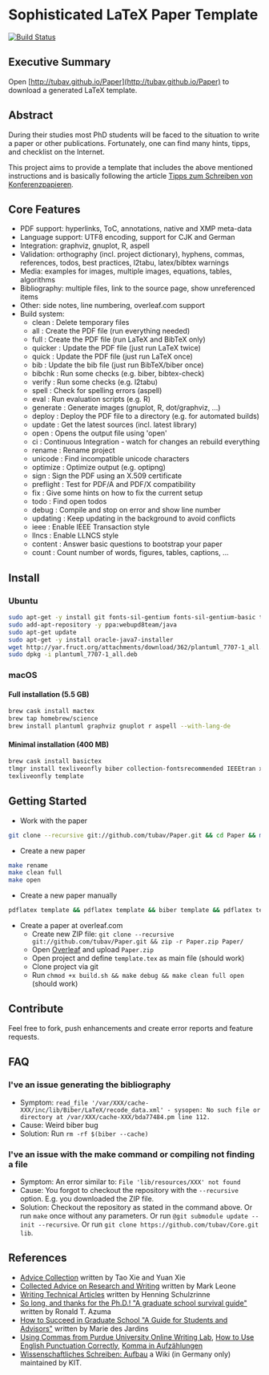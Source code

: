 # Sophisticated LaTeX Paper Template

[![Build Status](https://travis-ci.org/tubav/Paper.svg?branch=master)](https://travis-ci.org/tubav/Paper)

## Executive Summary

Open [http://tubav.github.io/Paper](http://tubav.github.io/Paper) to download a generated LaTeX template.

## Abstract

During their studies most PhD students will be faced to the situation to
write a paper or other publications. Fortunately, one can find many hints,
tipps, and checklist on the Internet.

This project aims to provide a template that includes the above mentioned
instructions and is basically following the article [Tipps zum Schreiben von Konferenzpapieren](http://sdqweb.ipd.kit.edu/wiki/Tipps_zum_Schreiben_von_Konferenzpapieren).

## Core Features

* PDF support: hyperlinks, ToC, annotations, native and XMP meta-data
* Language support: UTF8 encoding, support for CJK and German
* Integration: graphviz, gnuplot, R, aspell
* Validation: orthography (incl. project dictionary), hyphens, commas, references, todos, best practices, l2tabu, latex/bibtex warnings
* Media: examples for images, multiple images, equations, tables, algorithms
* Bibliography: multiple files, link to the source page, show unreferenced items
* Other: side notes, line numbering, overleaf.com support
* Build system:
  * clean     : Delete temporary files
  * all       : Create the PDF file (run everything needed)
  * full      : Create the PDF file (run LaTeX and BibTeX only)
  * quicker   : Update the PDF file (just run LaTeX twice)
  * quick     : Update the PDF file (just run LaTeX once)
  * bib       : Update the bib file (just run BibTeX/biber once)
  * bibchk    : Run some checks (e.g. biber, bibtex-check)
  * verify    : Run some checks (e.g. l2tabu)
  * spell     : Check for spelling errors (aspell)
  * eval      : Run evaluation scripts (e.g. R)
  * generate  : Generate images (gnuplot, R, dot/graphviz, ...)
  * deploy    : Deploy the PDF file to a directory (e.g. for automated builds)
  * update    : Get the latest sources (incl. latest library)
  * open      : Opens the output file using 'open'
  * ci        : Continuous Integration - watch for changes an rebuild everything
  * rename    : Rename project
  * unicode   : Find incompatible unicode characters
  * optimize  : Optimize output (e.g. optipng)
  * sign      : Sign the PDF using an X.509 certificate
  * preflight : Test for PDF/A and PDF/X compatibility
  * fix       : Give some hints on how to fix the current setup
  * todo      : Find open todos
  * debug     : Compile and stop on error and show line number
  * updating  : Keep updating in the background to avoid conflicts
  * ieee      : Enable IEEE Transaction style
  * llncs     : Enable LLNCS style
  * content   : Answer basic questions to bootstrap your paper
  * count     : Count number of words, figures, tables, captions, ...

## Install

### Ubuntu

```bash
sudo apt-get -y install git fonts-sil-gentium fonts-sil-gentium-basic texlive-fonts-extra fonts-inconsolata texlive-xetex texlive-latex-recommended texlive-latex-extra texlive-humanities texlive-science cm-super aspell gnuplot r-base graphviz
sudo add-apt-repository -y ppa:webupd8team/java
sudo apt-get update
sudo apt-get -y install oracle-java7-installer
wget http://yar.fruct.org/attachments/download/362/plantuml_7707-1_all.deb
sudo dpkg -i plantuml_7707-1_all.deb
```

### macOS

#### Full installation (5.5 GB)

```bash
brew cask install mactex
brew tap homebrew/science
brew install plantuml graphviz gnuplot r aspell --with-lang-de
```

#### Minimal installation (400 MB)

```bash
brew cask install basictex
tlmgr install texliveonfly biber collection-fontsrecommended IEEEtran xindy
texliveonfly template
```

## Getting Started

* Work with the paper

```bash
git clone --recursive git://github.com/tubav/Paper.git && cd Paper && make
```

* Create a new paper

```bash
make rename
make clean full
make open
```

* Create a new paper manually

```bash
pdflatex template && pdflatex template && biber template && pdflatex template && pdflatex template
```

* Create a paper at overleaf.com
  * Create new ZIP file: ```git clone --recursive git://github.com/tubav/Paper.git && zip -r Paper.zip Paper/```
  * Open [Overleaf](https://www.overleaf.com/dash) and upload ```Paper.zip```
  * Open project and define ```template.tex``` as main file (should work)
  * Clone project via git
  * Run ```chmod +x build.sh && make debug && make clean full open```  (should work)

## Contribute

Feel free to fork, push enhancements and create error reports and feature requests.

## FAQ

### I've an issue generating the bibliography

* Symptom: ```read_file '/var/XXX/cache-XXX/inc/lib/Biber/LaTeX/recode_data.xml' - sysopen: No such file or directory at /var/XXX/cache-XXX/bda77484.pm line 112.```
* Cause: Weird biber bug
* Solution: Run ```rm -rf $(biber --cache)```

### I've an issue with the make command or compiling not finding a file

* Symptom: An error similar to: ```File 'lib/resources/XXX' not found```
* Cause: You forgot to checkout the repository with the ```--recursive``` option. E.g. you downloaded the ZIP file.
* Solution:
 Checkout the repository as stated in the command above.
 Or run ```make``` once without any parameters.
 Or run ```@git submodule update --init --recursive```.
 Or run ```git clone https://github.com/tubav/Core.git lib```.

## References

* [Advice Collection](http://taoxie.cs.illinois.edu/advice.htm) written by Tao Xie and Yuan Xie
* [Collected Advice on Research and Writing](http://www.cs.cmu.edu/afs/cs.cmu.edu/user/mleone/web/how-to.html) written by Mark Leone
* [Writing Technical Articles](http://www.cs.columbia.edu/~hgs/etc/writing-style.html) written by Henning Schulzrinne
* [So long, and thanks for the Ph.D.! "A graduate school survival guide"](http://www.cs.unc.edu/~azuma/hitch4.html) written by Ronald T. Azuma
* [How to Succeed in Graduate School "A Guide for Students and Advisors"](https://www.csee.umbc.edu/~mariedj/papers/advice.pdf) written by Marie des Jardins
* [Using Commas from Purdue University Online Writing Lab](https://owl.english.purdue.edu/owl/resource/607/01/), [How to Use English Punctuation Correctly](https://www.wikihow.com/Use-English-Punctuation-Correctly), [Komma in Aufzählungen](https://www.ego4u.de/de/cram-up/writing/comma?08)
* [Wissenschaftliches Schreiben: Aufbau](https://sdqweb.ipd.kit.edu/wiki/Wissenschaftliches_Schreiben/Aufbau) a Wiki (in Germany only) maintained by KIT.
